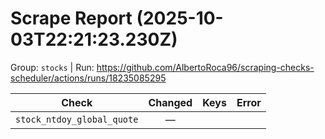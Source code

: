 # Scrape Report (2025-10-03T22:21:23.230Z)

Group: `stocks`  |  Run: https://github.com/AlbertoRoca96/scraping-checks-scheduler/actions/runs/18235085295

| Check | Changed | Keys | Error |
|---|:---:|:--|:--|
| `stock_ntdoy_global_quote` | — |  |  |
